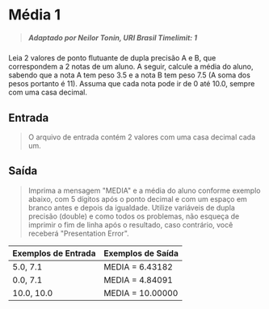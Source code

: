 # Média 1

> ##### Adaptado por Neilor Tonin, URI Brasil Timelimit: 1

Leia 2 valores de ponto flutuante de dupla precisão A e B, que correspondem a 2 notas de um aluno. A seguir, calcule a média do aluno, sabendo que a nota A tem peso 3.5 e a nota B tem peso 7.5 (A soma dos pesos portanto é 11). Assuma que cada nota pode ir de 0 até 10.0, sempre com uma casa decimal.


## Entrada
> O arquivo de entrada contém 2 valores com uma casa decimal cada um.

## Saída
> Imprima a mensagem "MEDIA" e a média do aluno conforme exemplo abaixo, com 5 dígitos após o ponto decimal e com um espaço em branco antes e depois da igualdade. Utilize variáveis de dupla precisão (double) e como todos os problemas, não esqueça de imprimir o fim de linha após o resultado, caso contrário, você receberá "Presentation Error".

Exemplos de Entrada |	Exemplos de Saída
-|-
5.0, 7.1 |MEDIA = 6.43182
0.0, 7.1 |MEDIA = 4.84091
10.0, 10.0 |MEDIA = 10.00000